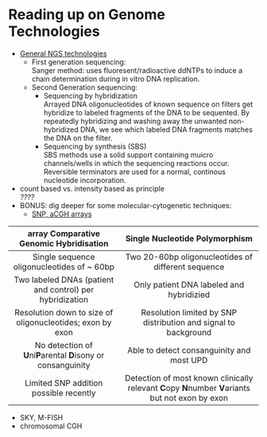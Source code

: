 # Reading up on Genome Technologies
* [General NGS technologies](https://github.com/compbiozurich/UZH-BIO392/blob/master/course-material/2020/2018-04-01___Slatko-et-al.__Next-Generation-Sequencing-Technologies__Curr-Prot-Mol-Biol__review.pdf)
    * First generation sequencing:  
    Sanger method: uses fluoresent/radioactive ddNTPs to induce a chain determination during in vitro DNA replication.
    * Second Generation sequencing:
      - Sequencing by hybridization  
      Arrayed DNA oligonucleotides of known sequence on filters get hybridize to labeled fragments of the DNA to be sequented. By repeatedly hybridizing and washing away the unwanted non-hybridized DNA, we see which labeled DNA fragments matches the DNA on the filter.
      - Sequencing by synthesis (SBS)  
      SBS methods use a solid support containing muicro channels/wells in which the sequencing reactions occur. Reversible terminators are used for a normal, continous nucleotide incorporation. 
* count based vs. intensity based as principle   
*????*
* BONUS: dig deeper for some molecular-cytogenetic techniques: 
  * [SNP, aCGH arrays](https://github.com/compbiozurich/UZH-BIO392/blob/master/course-material/2020/2011-07-18___Schaaf%2C-Wiesnieszka-and-Beaudet__Copy-Number-and-SNP-Arrays-in-Clinical-Diagnostics__Ann-Rev-Genom__review.pdf)    

|     **a**rray **C**omparative **G**enomic **H**ybridisation     |                             **S**ingle **N**ucleotide **P**olymorphism                             |
|:---------------------------------------------------------------:|:--------------------------------------------------------------------------------------------------:|
| Single sequence oligonucleotides of ~ 60bp                      | Two 20-60bp oligonucleotides of different sequence                                                 |
| Two labeled DNAs (patient and control) per hybridization        | Only patient DNA labeled and hybridizied                                                           |
| Resolution down to size of oligonucleotides; exon by exon       | Resolution limited by SNP distribution and signal to background                                    |
| No detection of **U**ni**P**arental **D**isony or consanguinity | Able to detect consanguinity and most UPD                                                          |
| Limited SNP addition possible recently                          | Detection of most known clinically relevant **C**opy **N**number **V**ariants but not exon by exon |
  * SKY, M-FISH
  * chromosomal CGH
